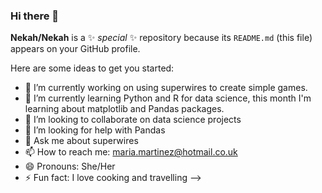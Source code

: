 ### Hi there 👋

**Nekah/Nekah** is a ✨ _special_ ✨ repository because its `README.md` (this file) appears on your GitHub profile.

Here are some ideas to get you started:

- 🔭 I’m currently working on using superwires to create simple games.
- 🌱 I’m currently learning Python and R for data science, this month I'm learning about matplotlib and Pandas packages.
- 👯 I’m looking to collaborate on data science projects
- 🤔 I’m looking for help with Pandas
- 💬 Ask me about superwires
- 📫 How to reach me: maria.martinez@hotmail.co.uk
- 😄 Pronouns: She/Her
- ⚡ Fun fact: I love cooking and travelling
-->
